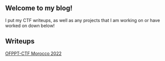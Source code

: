 ## Welcome to my blog!

I put my CTF writeups, as well as any projects that I am working on or have worked on down below!

## Writeups
[OFPPT-CTF Morocco 2022](ofppt2022/index.md)
